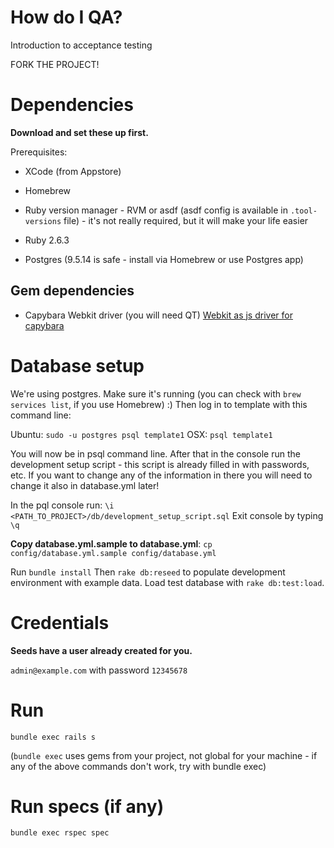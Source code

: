 # How do I QA?
Introduction to acceptance testing

FORK THE PROJECT!

# Dependencies
**Download and set these up first.**

Prerequisites:
- XCode (from Appstore)
- Homebrew
- Ruby version manager - RVM or asdf (asdf config is available in `.tool-versions` file) - it's not really required, but it will make your life easier

- Ruby 2.6.3
- Postgres (9.5.14 is safe - install via Homebrew or use Postgres app)

## Gem dependencies
- Capybara Webkit driver (you will need QT)
[Webkit as js driver for capybara](https://github.com/thoughtbot/capybara-webkit/wiki/Installing-Qt-and-compiling-capybara-webkit)

# Database setup
We're using postgres. Make sure it's running (you can check with `brew services list`, if you use Homebrew) :)
Then log in to template with this command line:

Ubuntu: `sudo -u postgres psql template1`
OSX: `psql template1`

You will now be in psql command line.
After that in the console run the development setup script - this script is already filled in with passwords, etc.
If you want to change any of the information in there you will need to change it also in database.yml later!

In the pql console run: `\i <PATH_TO_PROJECT>/db/development_setup_script.sql`
Exit console by typing `\q`

**Copy database.yml.sample to database.yml**:
`cp config/database.yml.sample config/database.yml`

Run `bundle install`
Then `rake db:reseed` to populate development environment with example data.
Load test database with `rake db:test:load`.


# Credentials
**Seeds have a user already created for you.**

`admin@example.com` with password `12345678`

# Run
`bundle exec rails s`

(`bundle exec` uses gems from your project, not global for your machine - if any of the above commands don't work, try with bundle exec)

# Run specs (if any)
`bundle exec rspec spec`
